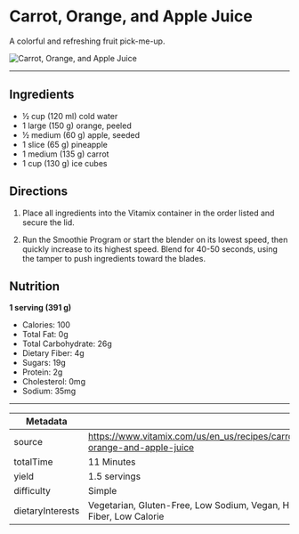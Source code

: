 # Carrot, Orange, and Apple Juice

A colorful and refreshing fruit pick-me-up.

![Carrot, Orange, and Apple Juice](https://www.vitamix.com/content/dam/vitamix/migration/media/recipe/rcpcarrotorangeandapplejuice/images/carrotorangeapplejuicejpg.jpg)

---

## Ingredients

- ½ cup (120 ml) cold water
- 1 large (150 g) orange, peeled
- ½ medium (60 g) apple, seeded
- 1 slice (65 g) pineapple
- 1 medium (135 g) carrot
- 1 cup (130 g) ice cubes

## Directions

1. Place all ingredients into the Vitamix container in the order listed and secure the lid.

2. Run the Smoothie Program or start the blender on its lowest speed, then quickly increase to its highest speed. Blend for 40-50 seconds, using the tamper to push ingredients toward the blades.

## Nutrition

**1 serving (391 g)**

- Calories: 100
- Total Fat: 0g
- Total Carbohydrate: 26g
- Dietary Fiber: 4g
- Sugars: 19g
- Protein: 2g
- Cholesterol: 0mg
- Sodium: 35mg

---

| Metadata |  |
| --- | --- |
| source | https://www.vitamix.com/us/en_us/recipes/carrot-orange-and-apple-juice |
| totalTime | 11 Minutes |
| yield | 1.5 servings |
| difficulty | Simple |
| dietaryInterests | Vegetarian, Gluten-Free, Low Sodium, Vegan, High Fiber, Low Calorie |

